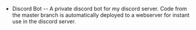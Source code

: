 - Discord Bot
-- A private discord bot for my discord server. Code from the master branch is automatically deployed to a webserver for instant use in the discord server.
